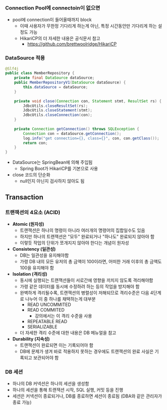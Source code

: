 ### Connection Pool에 connectoin이 없으면

- pool에 connection이 들어올때까지 block
  - 이때 사용자가 무한정 기다리게 하는게 아닌, 특정 시간동안만 기다리게 하는 설정도 가능
  - HikariCP의 더 자세한 내용은 공식문서 참고
    - https://github.com/brettwoolridge/HikariCP



### DataSource 적용

```java
@Slf4j
public class MemberRepository {
	private final DataSource dataSource;
	public MemberRepositoryV1(DataSource dataSource) {
		this.dataSource = dataSource;
	}
  
	private void close(Connection con, Statement stmt, ResultSet rs) {
		JdbcUtils.closeResultSet(rs);
		JdbcUtils.closeStatement(stmt);
		JdbcUtils.closeConnection(con);
	}
  
	private Connection getConnection() throws SQLException {
		Connection con = dataSource.getConnection();
		log.info("get connection={}, class={}", con, con.getClass());
		return con;
	} 
}
```

- DataSource는 SpringBean에 의해 주입됨
  - Spring Boot가 HikariCP를 기본으로 사용
- close 코드의 단순화
  - null인지 아닌지 검사하지 않아도 됨





## Transaction



### 트랜잭션의 4요소 (ACID)

- **Atomic (원자성)**
  - 트랜잭션은 하나의 명령이 아니라 여러개의 명령어의 집합일수도 있음
  - 하지만 하나의 트랜잭션은 "모두" 완료되거나 "하나도" 완료되지 않아야 함
  - 이렇듯 작업의 단위가 쪼개지지 않아야 한다는 개념이 원자성
- **Consistency (일관성)**
  - DB는 일관성을 유지해야함
  - 가령 DB 내의 모든 유저의 총 금액이 100이라면, 어떠한 거래 이후의 총 금액도 100을 유지해야 함
- **Isolation (격리성)**
  - 동시에 실행되는 트랜잭션들이 서로간에 영향을 끼치지 않도록 격리해야함
  - 가령 같은 데이터를 동시에 수정하려 하는 등의 작업을 방지해야 함
  - 완벽하게 격리될수록, 트랜잭션의 병렬성이 저해되므로 격리수준은 다음 4단계로 나누어 이 중 하나를 채택하는게 대부분
    - READ UNCOMMITED
    - READ COMMITED
      - 강의에서는 이 격리 수준을 사용
    - REPEATABLE READ
    - SERIALIZABLE
  - 더 자세한 격리 수준에 대한 내용은 DB 메뉴얼을 참고
- **Durability (지속성)**
  - 트랜잭션이 완료되면 이는 기록되어야 함
  - DB에 문제가 생겨 바로 적용하지 못하는 경우에도 트랜잭션의 완료 사실은 기록되고 보관되어야 함



### DB 세션

- 하나의 DB 커넥션은 하나의 세션을 생성함
- 하나의 세션을 통해 트랜잭션 시작, SQL 실행, 커밋 등을 진행
- 세션은 커넥션이 종료되거나, DB를 종료하면 세션이 종료됨 (DBA와 같은 관리자가 종료 가능)